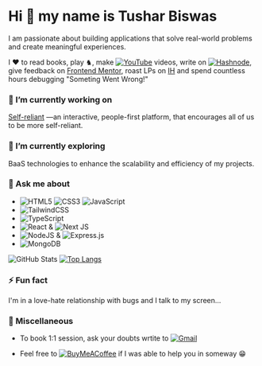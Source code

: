 # Hi 👋 my name is Tushar Biswas

I am passionate about building applications that solve real-world problems and create meaningful experiences.

I :heart: to read books, play ♞, make [![YouTube](https://img.shields.io/badge/YouTube-%23FF0000.svg?style=for-the-badge&logo=YouTube&logoColor=white)](https://www.youtube.com/@tocodenjoy) videos, write on [![Hashnode](https://img.shields.io/badge/Hashnode-2962FF?style=for-the-badge&logo=hashnode&logoColor=white)](https://tusharthe.hashnode.dev/), give feedback on [Frontend Mentor](https://www.frontendmentor.io/profile/itush), roast LPs on [IH](https://www.indiehackers.com/tusharthe) and spend countless hours debugging "Someting Went Wrong!"

### 🔭 I’m currently working on 

[Self-reliant](https://selfreliant.vercel.app/) —an interactive, people-first platform, that encourages all of us to be more self-reliant.

### 🌱 I’m currently exploring 
BaaS technologies to enhance the scalability and efficiency of my projects.

### 💬 Ask me about
- ![HTML5](https://img.shields.io/badge/html5-%23E34F26.svg?style=for-the-badge&logo=html5&logoColor=white) ![CSS3](https://img.shields.io/badge/css3-%231572B6.svg?style=for-the-badge&logo=css3&logoColor=white) ![JavaScript](https://img.shields.io/badge/javascript-%23323330.svg?style=for-the-badge&logo=javascript&logoColor=%23F7DF1E) 
- ![TailwindCSS](https://img.shields.io/badge/tailwindcss-%2338B2AC.svg?style=for-the-badge&logo=tailwind-css&logoColor=white)
- ![TypeScript](https://img.shields.io/badge/typescript-%23007ACC.svg?style=for-the-badge&logo=typescript&logoColor=white)
- ![React](https://img.shields.io/badge/react-%2320232a.svg?style=for-the-badge&logo=react&logoColor=%2361DAFB) & ![Next JS](https://img.shields.io/badge/Next-black?style=for-the-badge&logo=next.js&logoColor=white)
- ![NodeJS](https://img.shields.io/badge/node.js-6DA55F?style=for-the-badge&logo=node.js&logoColor=white) & ![Express.js](https://img.shields.io/badge/express.js-%23404d59.svg?style=for-the-badge&logo=express&logoColor=%2361DAFB)
- ![MongoDB](https://img.shields.io/badge/MongoDB-%234ea94b.svg?style=for-the-badge&logo=mongodb&logoColor=white)

![GitHub Stats](https://github-readme-stats.vercel.app/api?username=itush&theme=radical)    [![Top Langs](https://github-readme-stats.vercel.app/api/top-langs/?username=itush&layout=donut)](https://github.com/itush/github-readme-stats)

### ⚡ Fun fact
I'm in a love-hate relationship with bugs and I talk to my screen...

### 🔗 Miscellaneous
- To book 1:1 session, ask your doubts wrtite to [![Gmail](https://img.shields.io/badge/Gmail-D14836?style=for-the-badge&logo=gmail&logoColor=white)](mailto:itusharbiswas@gmail.com)

- Feel free to [![BuyMeACoffee](https://img.shields.io/badge/Buy%20Me%20a%20Coffee-ffdd00?style=for-the-badge&logo=buy-me-a-coffee&logoColor=black)](https://www.buymeacoffee.com/tusharthe) if I was able to help you in someway 😁 

